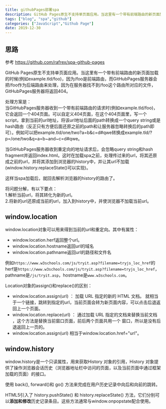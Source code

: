 ```yaml
---
title: githubPages部署spa
description: GitHub Pages原生不支持单页面应用。当这里有一个带有前端路由的新页面加载的时候(例如example.tld/foo)，因为/foo是前端路由，而GitHubPages服务器会把/foo作为后端路由来处理，因为在服务器找不到/foo这个路由所对应的文件，GitHubP......
tags: ["blog", "spa","github"]
categories: ["JavaScript","Github Page"]
date: 2019-12-30
---
```



## 思路
参考 https://github.com/rafrex/spa-github-pages

GitHub Pages原生不支持单页面应用。当这里有一个带有前端路由的新页面加载的时候(例如example.tld/foo)，因为/foo是前端路由，而GitHubPages服务器会把/foo作为后端路由来处理，因为在服务器找不到/foo这个路由所对应的文件，GitHubPages服务器将返回404。

处理方案是：<br>
当GitHubPages服务器收到一个带有前端路由的请求时(例如example.tld/foo)，它会返回一个404页面。可以自定义404页面，在这个404页面里，写一个script，拿到当前的url地址，将该url地址后面的path转换成一个query string或是hash路由（反正只有方便后面还原之前的path和让服务器忽略转换后的path即可）。例如可以把example.tld/one/two?a=b&c=d#qwe转换成example.tld/?p=/one/two&q=a=b~and~c=d#qwe。

当GitHubPages服务器收到重定向的地址请求后，会忽略query string和hash fragment并返回index.html。这时在加载spa之前，处理传过来的url，将其还原成之前的url，并将其添加到浏览器的history中，并让其url不加载(window.history.replaceState()可以实现)。

这样当spa加载后，就回去解析浏览器的history的路由了。

将问题分解，有以下要点：<br>
1.解析当前url，将其转化为新的url。<br>
2.将新的url还原成当前的url，加入到history中，并使浏览器不加载当前url。<br>

## window.location
window.location对象可以用来得到当前的url和重定向。其中有属性：
- window.location.herf返回整个url。
- window.location.hostname返回url的域名
- window.location.pathname返回url的路径和文件名

例如`https://www.w3schools.com/js/tryit.asp?filename=tryjs_loc_href`的herf是`https://www.w3schools.com/js/tryit.asp?filename=tryjs_loc_href`，pathname是`/js/tryit.asp`，hostname是`www.w3schools.com`。

Location对象的assign()和replace()的区别：<br>
- window.location.assign(url) ： 加载 URL 指定的新的 HTML 文档。 就相当于一个链接，跳转到指定的url，当前页面会转为新页面内容，可以点击后退返回上一个页面。
- window.location.replace(url) ： 通过加载 URL 指定的文档来替换当前文档 ，这个方法是替换当前窗口页面，前后两个页面共用一个
窗口，所以是没有后退返回上一页的。
- window.location.assign(url) 相当于window.location.href="url"。


## window.history
window.history是一个只读属性，用来获取History 对象的引用，History 对象提供了操作浏览器会话历史（浏览器地址栏中访问的页面，以及当前页面中通过框架加载的页面）的接口。

使用 back(), forward()和 go() 方法来完成在用户历史记录中向后和向前的跳转。

HTML5引入了 history.pushState() 和 history.replaceState() 方法，它们分别可以**添加和修改**历史记录条目。这些方法通常与window.onpopstate配合使用。

